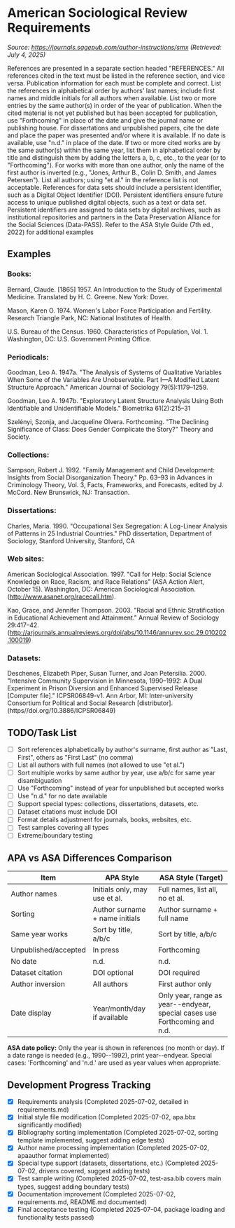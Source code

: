 # American Sociological Review Requirements

*Source: https://journals.sagepub.com/author-instructions/smx (Retrieved: July 4, 2025)*

References are presented in a separate section headed "REFERENCES." All references cited in the text must be listed in the reference section, and vice versa. Publication information for each must be complete and correct. List the references in alphabetical order by authors' last names; include first names and middle initials for all authors when available. List two or more entries by the same author(s) in order of the year of publication. When the cited material is not yet published but has been accepted for publication, use "Forthcoming" in place of the date and give the journal name or publishing house. For dissertations and unpublished papers, cite the date and place the paper was presented and/or where it is available. If no date is available, use "n.d." in place of the date. If two or more cited works are by the same author(s) within the same year, list them in alphabetical order by title and distinguish them by adding the letters a, b, c, etc., to the year (or to "Forthcoming"). For works with more than one author, only the name of the first author is inverted (e.g., "Jones, Arthur B., Colin D. Smith, and James Petersen"). List all authors; using "et al." in the reference list is not acceptable. References for data sets should include a persistent identifier, such as a Digital Object Identifier (DOI). Persistent identifiers ensure future access to unique published digital objects, such as a text or data set. Persistent identifiers are assigned to data sets by digital archives, such as institutional repositories and partners in the Data Preservation Alliance for the Social Sciences (Data-PASS). Refer to the ASA Style Guide (7th ed., 2022) for additional examples

## Examples

### Books:
Bernard, Claude. [1865] 1957. An Introduction to the Study of Experimental Medicine. Translated by H. C. Greene. New York: Dover.

Mason, Karen O. 1974. Women's Labor Force Participation and Fertility. Research Triangle Park, NC: National Institutes of Health.

U.S. Bureau of the Census. 1960. Characteristics of Population, Vol. 1. Washington, DC: U.S. Government Printing Office.
 
### Periodicals:
Goodman, Leo A. 1947a. "The Analysis of Systems of Qualitative Variables When Some of the Variables Are Unobservable. Part I—A Modified Latent Structure Approach." American Journal of Sociology 79(5):1179–1259.

Goodman, Leo A. 1947b. "Exploratory Latent Structure Analysis Using Both Identifiable and Unidentifiable Models." Biometrika 61(2):215–31

Szelényi, Szonja, and Jacqueline Olvera. Forthcoming. "The Declining Significance of Class: Does Gender Complicate the Story?" Theory and Society.
 
### Collections:
Sampson, Robert J. 1992. "Family Management and Child Development: Insights from Social Disorganization Theory." Pp. 63–93 in Advances in Criminology Theory, Vol. 3, Facts, Frameworks, and Forecasts, edited by J. McCord. New Brunswick, NJ: Transaction.
 
### Dissertations:
Charles, Maria. 1990. "Occupational Sex Segregation: A Log-Linear Analysis of Patterns in 25 Industrial Countries." PhD dissertation, Department of Sociology, Stanford University, Stanford, CA
 
### Web sites:
American Sociological Association. 1997. "Call for Help: Social Science Knowledge on Race, Racism, and Race Relations" (ASA Action Alert, October 15). Washington, DC: American Sociological Association.(http://www.asanet.org/racecall.htm).

Kao, Grace, and Jennifer Thompson. 2003. "Racial and Ethnic Stratification in Educational Achievement and Attainment." Annual Review of Sociology 29:417–42. (http://arjournals.annualreviews.org/doi/abs/10.1146/annurev.soc.29.010202.100019)
 
### Datasets:
Deschenes, Elizabeth Piper, Susan Turner, and Joan Petersilia. 2000. "Intensive Community Supervision in Minnesota, 1990–1992: A Dual Experiment in Prison Diversion and Enhanced Supervised Release [Computer file]." ICPSR06849-v1. Ann Arbor, MI: Inter-university Consortium for Political and Social Research [distributor]. (https//doi.org/10.3886/ICPSR06849)

## TODO/Task List

- [ ] Sort references alphabetically by author's surname, first author as "Last, First", others as "First Last" (no comma)
- [ ] List all authors with full names (not allowed to use "et al.")
- [ ] Sort multiple works by same author by year, use a/b/c for same year disambiguation
- [ ] Use "Forthcoming" instead of year for unpublished but accepted works
- [ ] Use "n.d." for no date available
- [ ] Support special types: collections, dissertations, datasets, etc.
- [ ] Dataset citations must include DOI
- [ ] Format details adjustment for journals, books, websites, etc.
- [ ] Test samples covering all types
- [ ] Extreme/boundary testing

## APA vs ASA Differences Comparison

| Item                | APA Style                        | ASA Style (Target)              |
|---------------------|----------------------------------|---------------------------------|
| Author names        | Initials only, may use et al.   | Full names, list all, no et al.|
| Sorting             | Author surname + name initials  | Author surname + full name     |
| Same year works     | Sort by title, a/b/c             | Sort by title, a/b/c           |
| Unpublished/accepted| In press                         | Forthcoming                    |
| No date             | n.d.                             | n.d.                           |
| Dataset citation    | DOI optional                     | DOI required                   |
| Author inversion    | All authors                      | First author only              |
| Date display        | Year/month/day if available      | Only year, range as year--endyear, special cases use Forthcoming and n.d. |

**ASA date policy:** Only the year is shown in references (no month or day). If a date range is needed (e.g., 1990--1992), print year--endyear. Special cases: 'Forthcoming' and 'n.d.' are used as year values when appropriate.

## Development Progress Tracking

- [x] Requirements analysis (Completed 2025-07-02, detailed in requirements.md)
- [x] Initial style file modification (Completed 2025-07-02, apa.bbx significantly modified)
- [x] Bibliography sorting implementation (Completed 2025-07-02, sorting template implemented, suggest adding edge tests)
- [x] Author name processing implementation (Completed 2025-07-02, apaauthor format implemented)
- [x] Special type support (datasets, dissertations, etc.) (Completed 2025-07-02, drivers covered, suggest adding tests)
- [x] Test sample writing (Completed 2025-07-02, test-asa.bib covers main types, suggest adding boundary tests)
- [x] Documentation improvement (Completed 2025-07-02, requirements.md, README.md documented)
- [x] Final acceptance testing (Completed 2025-07-04, package loading and functionality tests passed)
